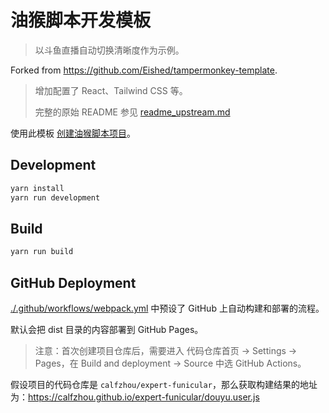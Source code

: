 # 油猴脚本开发模板

> 以斗鱼直播自动切换清晰度作为示例。

Forked from <https://github.com/Eished/tampermonkey-template>.

> 增加配置了 React、Tailwind CSS 等。
>
> 完整的原始 README 参见 [readme_upstream.md](./readme_upstream.md)

使用此模板 [创建油猴脚本项目](https://github.com/calfzhou/tampermonkey-template/generate)。

## Development

```bash
yarn install
yarn run development
```

## Build

```bash
yarn run build
```

## GitHub Deployment

[./.github/workflows/webpack.yml](./.github/workflows/webpack.yml) 中预设了 GitHub 上自动构建和部署的流程。

默认会把 dist 目录的内容部署到 GitHub Pages。

> 注意：首次创建项目仓库后，需要进入 代码仓库首页 -> Settings -> Pages，在 Build and deployment -> Source 中选 GitHub Actions。

假设项目的代码仓库是 `calfzhou/expert-funicular`，那么获取构建结果的地址为：<https://calfzhou.github.io/expert-funicular/douyu.user.js>
